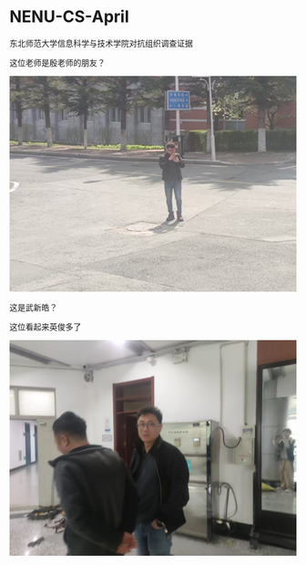 

# NENU-CS-April

东北师范大学信息科学与技术学院对抗组织调查证据

这位老师是殷老师的朋友？

![alt text](image-1.png)


这是武新皓？


这位看起来英俊多了

![alt text](image-3.png)